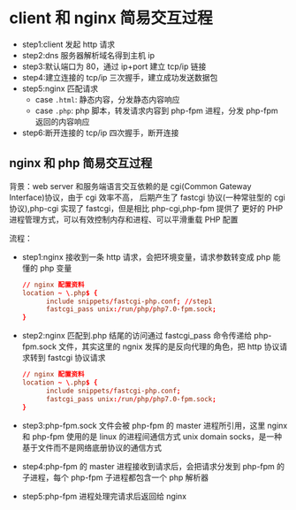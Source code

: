 # client 和 nginx 简易交互过程

- step1:client 发起 http 请求
- step2:dns 服务器解析域名得到主机 ip
- step3:默认端口为 80，通过 ip+port 建立 tcp/ip 链接
- step4:建立连接的 tcp/ip 三次握手，建立成功发送数据包
- step5:nginx 匹配请求
  - case `.html`: 静态内容，分发静态内容响应
  - case `.php`: php 脚本，转发请求内容到 php-fpm 进程，分发 php-fpm 返回的内容响应
- step6:断开连接的 tcp/ip 四次握手，断开连接

## nginx 和 php 简易交互过程

背景：web server 和服务端语言交互依赖的是 cgi(Common Gateway Interface)协议，由于 cgi 效率不高，
后期产生了 fastcgi 协议(一种常驻型的 cgi 协议),php-cgi 实现了 fastcgi，但是相比 php-cgi,php-fpm 提供了
更好的 PHP 进程管理方式，可以有效控制内存和进程、可以平滑重载 PHP 配置

流程：

- step1:nginx 接收到一条 http 请求，会把环境变量，请求参数转变成 php 能懂的 php 变量

  ```conf
  // nginx 配置资料
  location ~ \.php$ {
        include snippets/fastcgi-php.conf; //step1
        fastcgi_pass unix:/run/php/php7.0-fpm.sock;
  }
  ```

- step2:nginx 匹配到.php 结尾的访问通过 fastcgi_pass 命令传递给 php-fpm.sock 文件，其实这里的 ngnix 发挥的是反向代理的角色，把 http 协议请求转到 fastcgi 协议请求

  ```conf
  // nginx 配置资料
  location ~ \.php$ {
        include snippets/fastcgi-php.conf;
        fastcgi_pass unix:/run/php/php7.0-fpm.sock;
  }
  ```

- step3:php-fpm.sock 文件会被 php-fpm 的 master 进程所引用，这里 nginx 和 php-fpm 使用的是 linux 的进程间通信方式 unix domain socks，是一种基于文件而不是网络底册协议的通信方式
- step4:php-fpm 的 master 进程接收到请求后，会把请求分发到 php-fpm 的子进程，每个 php-fpm 子进程都包含一个 php 解析器
- step5:php-fpm 进程处理完请求后返回给 nginx
